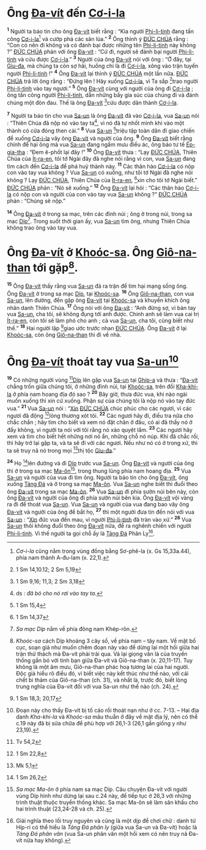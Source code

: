 # Ông [Đa-vít]() đến [Cơ-i-la]()
<sup><b>1</b></sup> Người ta báo tin cho ông [Đa-vít]() biết rằng : “Kìa người [Phi-li-tinh]() đang tấn công [Cơ-i-la]()[^1] và cướp phá các sân lúa.” <sup><b>2</b></sup> Ông thỉnh ý [ĐỨC CHÚA]() rằng : “Con có nên đi không và có đánh bại được những tên [Phi-li-tinh]() này không ?” [ĐỨC CHÚA]() phán với ông [Đa-vít]() : “Cứ đi, ngươi sẽ đánh bại người [Phi-li-tinh]() và cứu được [Cơ-i-la]().” <sup><b>3</b></sup> Người của ông [Đa-vít]() nói với ông : “Ở đây, tại [Giu-đa](), mà chúng ta còn sợ hãi, huống chi là đi [Cơ-i-la](), xông vào trận tuyến người [Phi-li-tinh]() !” <sup><b>4</b></sup> Ông [Đa-vít]() lại thỉnh ý [ĐỨC CHÚA]() một lần nữa. [ĐỨC CHÚA]() trả lời ông rằng : “Đứng lên ! Hãy xuống [Cơ-i-la](), vì Ta sắp [^1*]trao người [Phi-li-tinh]() vào tay ngươi.” <sup><b>5</b></sup> Ông [Đa-vít]() cùng với người của ông đi [Cơ-i-la]() ; ông tấn công người [Phi-li-tinh](), dẫn những bầy gia súc của chúng đi và đánh chúng một đòn đau. Thế là ông [Đa-vít]() [^2*]cứu được dân thành [Cơ-i-la]().

<sup><b>7</b></sup> Người ta báo tin cho vua [Sa-un]() là ông [Đa-vít]() đã vào [Cơ-i-la](), vua [Sa-un]() nói : “Thiên Chúa đã nộp nó vào tay ta[^3], vì nó đã tự nhốt mình khi vào một thành có cửa đóng then cài.” <sup><b>8</b></sup> Vua [Sa-un]() [^3*]triệu tập toàn dân đi giao chiến để xuống [Cơ-i-la]() vây ông [Đa-vít]() và người của ông. <sup><b>9</b></sup> Ông [Đa-vít]() biết rằng chính để hại ông mà vua [Sa-un]() đang ngầm mưu điều ác, ông bảo tư tế [Ép-gia-tha]() : “Đem ê-phốt lại đây !” <sup><b>10</b></sup> Ông [Đa-vít]() thưa : “Lạy [ĐỨC CHÚA](), Thiên Chúa của [Ít-ra-en](), tôi tớ Ngài đây đã nghe nói rằng vì con, vua [Sa-un]() đang tìm cách đến [Cơ-i-la]() để phá huỷ thành này. <sup><b>11</b></sup> Các thân hào [Cơ-i-la]() có nộp con vào tay vua không ? Vua [Sa-un]() có xuống, như tôi tớ Ngài đã nghe nói không ? Lạy [ĐỨC CHÚA](), Thiên Chúa của [Ít-ra-en](), [^4*]xin cho tôi tớ Ngài biết.” [ĐỨC CHÚA]() phán : “Nó sẽ xuống.” <sup><b>12</b></sup> Ông [Đa-vít]() lại hỏi : “Các thân hào [Cơ-i-la]() có nộp con và người của con vào tay vua [Sa-un]() không ?” [ĐỨC CHÚA]() phán : “Chúng sẽ nộp.”

<sup><b>14</b></sup> Ông [Đa-vít]() ở trong sa mạc, trên các đỉnh núi ; ông ở trong núi, trong sa mạc [Díp]()[^5]. Trong suốt thời gian ấy, vua [Sa-un]() tìm ông, nhưng Thiên Chúa không trao ông vào tay vua.


# Ông [Đa-vít]() ở [Khoóc-sa](). Ông [Giô-na-than]() tới gặp[^6].
<sup><b>15</b></sup> Ông [Đa-vít]() thấy rằng vua [Sa-un]() đã ra trận để tìm hại mạng sống ông. Ông [Đa-vít]() ở trong sa mạc [Díp](), tại [Khoóc-sa](). <sup><b>16</b></sup> Ông [Giô-na-than](), con vua [Sa-un](), lên đường, đến gặp ông [Đa-vít]() tại [Khoóc-sa]() và khuyến khích ông nhân danh Thiên Chúa. <sup><b>17</b></sup> Ông nói với ông [Đa-vít]() : “Anh đừng sợ, vì bàn tay vua [Sa-un](), cha tôi, sẽ không đụng tới anh được. Chính anh sẽ làm vua cai trị [Ít-ra-en](), còn tôi sẽ làm phó cho anh ; cả vua [Sa-un](), cha tôi, cũng biết như thế.” <sup><b>18</b></sup> Hai người lập [^6*]giao ước trước nhan [ĐỨC CHÚA](). Ông [Đa-vít]() ở lại [Khoóc-sa](), còn ông [Giô-na-than]() thì đi về nhà.


# Ông [Đa-vít]() thoát tay vua [Sa-un]()[^7]
<sup><b>19</b></sup> Có những người vùng [^7*][Díp]() lên gặp vua [Sa-un]() tại [Ghíp-a]() và thưa : “[Đa-vít]() chẳng trốn giữa chúng tôi, ở những đỉnh núi, tại [Khoóc-sa](), trên đồi [Kha-khi-la]() ở phía nam hoang địa đó sao ? <sup><b>20</b></sup> Bây giờ, thưa đức vua, khi nào ngài muốn xuống thì xin cứ xuống. Phận sự của chúng tôi là nộp nó vào tay đức vua.” <sup><b>21</b></sup> Vua [Sa-un]() nói : “[Xin]() [ĐỨC CHÚA]() chúc phúc cho các ngươi, vì các ngươi đã động [^8*]lòng thương xót tôi. <sup><b>22</b></sup> Các ngươi hãy đi, điều tra nữa cho chắc chắn ; hãy tìm cho biết và xem nó đặt chân ở đâu, có ai đã thấy nó ở đấy không, vì người ta nói với tôi rằng nó xảo quyệt lắm. <sup><b>23</b></sup> Các ngươi hãy xem và tìm cho biết hết những nơi nó ẩn, những chỗ nó núp. Khi đã chắc rồi, thì hãy trở lại gặp ta, và ta sẽ đi với các ngươi. Nếu như nó có ở trong xứ, thì ta sẽ truy nã nó trong mọi [^9*]thị tộc [Giu-đa]().”

<sup><b>24</b></sup> Họ [^10*]lên đường và đi [Díp]() trước vua [Sa-un](). Ông [Đa-vít]() và người của ông thì ở trong sa mạc [Ma-ôn]()[^8], trong thung lũng phía nam hoang địa. <sup><b>25</b></sup> Vua [Sa-un]() và người của vua đi tìm ông. Người ta báo tin cho ông [Đa-vít](), ông xuống [Tảng Đá]() và ở trong sa mạc [Ma-ôn](). Vua [Sa-un]() nghe biết thì đuổi theo ông [Đa-vít]() trong sa mạc [Ma-ôn](). <sup><b>26</b></sup> Vua [Sa-un]() đi phía sườn núi bên này, còn ông [Đa-vít]() và người của ông đi phía sườn núi bên kia. Ông [Đa-vít]() vội vàng ra đi để thoát vua [Sa-un](). Vua [Sa-un]() và người của vua đang bao vây ông [Đa-vít]() và người của ông để bắt họ, <sup><b>27</b></sup> thì một người đưa tin đến nói với vua [Sa-un]() : “[Xin]() đức vua đến mau, vì người [Phi-li-tinh]() đã tràn vào xứ.” <sup><b>28</b></sup> Vua [Sa-un]() thôi không đuổi theo ông [Đa-vít]() nữa, để ra nghênh chiến với người [Phi-li-tinh](). Vì thế người ta gọi chỗ ấy là [Tảng Đá]() Phân Ly[^9].

[^1]: *Cơ-i-la* cũng nằm trong vùng đồng bằng Sơ-phê-la (x. Gs 15,33a.44), phía nam thành A-đu-lam (x. 22,1).
[^3]: ds : *đã bỏ cho nó rơi vào tay ta*.
[^5]: *Sa mạc Díp* nằm về phía đông nam Khép-rôn.
[^6]: *Khoóc-sa* cách Díp khoảng 3 cây số, về phía nam – tây nam. Về mặt bố cục, soạn giả như muốn chêm đoạn này vào để dừng lại một hồi giữa hai trận thử thách mà Đa-vít phải trải qua. Vả lại giọng văn là của truyền thống gắn bó với tình bạn giữa Đa-vít và Giô-na-than (x. 20,11-17). Tuy không là một âm mưu, Giô-na-than phác hoạ tương lai của hai người. Độc giả hiểu rõ điều đó, vì biết việc này kết thúc như thế nào, với cái chết bi thảm của Giô-na-than (ch. 31), và nhất là, trước đó, biết lòng trung nghĩa của Đa-vít đối với vua Sa-un như thế nào (ch. 24).
[^7]: Đoạn này cho thấy Đa-vít bị tố cáo rồi thoát nạn như ở cc. 7-13. – Hai địa danh *Kha-khi-la* và *Khoóc-sa* mâu thuẫn ở đây về mặt địa lý, nên có thể c.19 này đã bị sửa chữa để phù hợp với 26,1-3 (26,1 gần giống y như 23,19).
[^8]: *Sa mạc Ma-ôn* ở phía nam sa mạc Díp. Câu chuyện Đa-vít với người vùng Díp hình như dừng lại sau c.24 này, để tiếp tục ở 26,3 với những trình thuật thuộc truyền thống khác. Sa mạc Ma-ôn sẽ làm sân khấu cho hai trình thuật (23,24-28 và ch. 25).
[^9]: Giải nghĩa theo lối truy nguyên và cũng là một dịp để chơi chữ : danh từ Híp-ri có thể hiểu là *Tảng Đá phân ly* (giữa vua Sa-un và Đa-vít) hoặc là *Tảng Đá phân vân* (vua Sa-un phân vân một hồi xem có nên truy nã Đa-vít nữa hay không).
[^1*]: 1 Sm 14,10.12; 2 Sm 5,19
[^2*]: 1 Sm 9,16; 11,3; 2 Sm 3,18
[^3*]: 1 Sm 15,4
[^4*]: 1 Sm 14,37
[^6*]: 1 Sm 18,3; 20,17
[^7*]: Tv 54,2
[^8*]: 1 Sm 22,8
[^9*]: Mk 5,1
[^10*]: 1 Sm 26,2